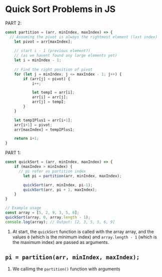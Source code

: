 # Quick Sort Problems in JS

PART 2:
```javascript
const partition = (arr, minIndex, maxIndex) => {
  // Assuming the pivot is always the rightmost element (last index)
    let pivot = arr[maxIndex];
    
    // start i - 1 (previous element?)
    // (as we havent found any large elements yet)
    let i = minIndex - 1;
    
    // Find the right position of pivot
    for (let j = minIndex; j <= maxIndex - 1; j++) {
        if (arr[j] < pivot) {
            i++;

            let tempI = arr[i];
            arr[i] = arr[j];
            arr[j] = tempI;
        }
    }

    let tempIPlus1 = arr[i+1];
    arr[i+1] = pivot;
    arr[maxIndex] = tempIPlus1;

    return i+1;
}
```

PART 1: 
```javascript
const quickSort = (arr, minIndex, maxIndex) => {
    if (maxIndex > minIndex) {
      // pi refer as partition index
        let pi = partition(arr, minIndex, maxIndex);

        quickSort(arr, minIndex, pi-1);
        quickSort(arr, pi + 1, maxIndex);
    }
}

// Example usage
const array = [5, 2, 9, 3, 5, 6];
quickSort(array, 0, array.length - 1);
console.log(array); // Output: [2, 3, 5, 5, 6, 9]
```

1. At start, the `quickSort` function is called with the array array, and the values `0` (which is the minimum index) and `array.length - 1` (which is the maximum index) are passed as arguments.

## `pi = partition(arr, minIndex, maxIndex);`

1. We callimg the `partition()` function with arguments